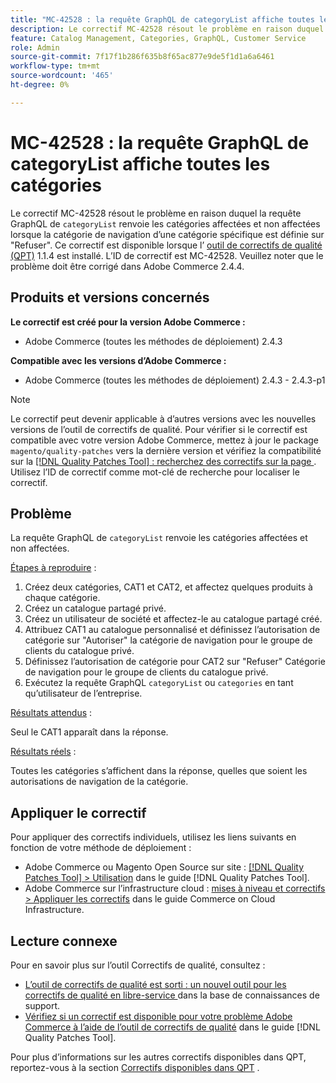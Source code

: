 ```yaml
---
title: "MC-42528 : la requête GraphQL de categoryList affiche toutes les catégories"
description: Le correctif MC-42528 résout le problème en raison duquel la requête GraphQL de &grave;categoryList&grave; renvoie les catégories affectées et non affectées lorsque la catégorie de navigation d’une catégorie spécifique est définie sur "Refuser". Ce correctif est disponible lorsque l’[outil de correctifs de qualité (QPT)](https://experienceleague.adobe.com/en/docs/commerce-knowledge-base/kb/announcements/commerce-announcements/magento-quality-patches-released-new-tool-to-self-serve-quality-patches) 1.1.4 est installé. L’ID de correctif est MC-42528. Veuillez noter que le problème doit être corrigé dans Adobe Commerce 2.4.4.
feature: Catalog Management, Categories, GraphQL, Customer Service
role: Admin
source-git-commit: 7f17f1b286f635b8f65ac877e9de5f1d1a6a6461
workflow-type: tm+mt
source-wordcount: '465'
ht-degree: 0%

---
```


# MC-42528 : la requête GraphQL de categoryList affiche toutes les catégories

Le correctif MC-42528 résout le problème en raison duquel la requête GraphQL de `categoryList` renvoie les catégories affectées et non affectées lorsque la catégorie de navigation d’une catégorie spécifique est définie sur &quot;Refuser&quot;. Ce correctif est disponible lorsque l’ [outil de correctifs de qualité (QPT)](https://experienceleague.adobe.com/en/docs/commerce-knowledge-base/kb/announcements/commerce-announcements/magento-quality-patches-released-new-tool-to-self-serve-quality-patches) 1.1.4 est installé. L’ID de correctif est MC-42528. Veuillez noter que le problème doit être corrigé dans Adobe Commerce 2.4.4.

## Produits et versions concernés

**Le correctif est créé pour la version Adobe Commerce :**

* Adobe Commerce (toutes les méthodes de déploiement) 2.4.3

**Compatible avec les versions d’Adobe Commerce :**

* Adobe Commerce (toutes les méthodes de déploiement) 2.4.3 - 2.4.3-p1

>[!NOTE]
>
>Le correctif peut devenir applicable à d’autres versions avec les nouvelles versions de l’outil de correctifs de qualité. Pour vérifier si le correctif est compatible avec votre version Adobe Commerce, mettez à jour le package `magento/quality-patches` vers la dernière version et vérifiez la compatibilité sur la [[!DNL Quality Patches Tool] : recherchez des correctifs sur la page ](https://experienceleague.adobe.com/en/docs/commerce-knowledge-base/kb/announcements/commerce-announcements/magento-quality-patches-released-new-tool-to-self-serve-quality-patches). Utilisez l’ID de correctif comme mot-clé de recherche pour localiser le correctif.

## Problème

La requête GraphQL de `categoryList` renvoie les catégories affectées et non affectées.

<u>Étapes à reproduire</u> :

1. Créez deux catégories, CAT1 et CAT2, et affectez quelques produits à chaque catégorie.
1. Créez un catalogue partagé privé.
1. Créez un utilisateur de société et affectez-le au catalogue partagé créé.
1. Attribuez CAT1 au catalogue personnalisé et définissez l’autorisation de catégorie sur &quot;Autoriser&quot; la catégorie de navigation pour le groupe de clients du catalogue privé.
1. Définissez l’autorisation de catégorie pour CAT2 sur &quot;Refuser&quot; Catégorie de navigation pour le groupe de clients du catalogue privé.
1. Exécutez la requête GraphQL `categoryList` ou `categories` en tant qu’utilisateur de l’entreprise.

<u>Résultats attendus</u> :

Seul le CAT1 apparaît dans la réponse.

<u>Résultats réels</u> :

Toutes les catégories s’affichent dans la réponse, quelles que soient les autorisations de navigation de la catégorie.

## Appliquer le correctif

Pour appliquer des correctifs individuels, utilisez les liens suivants en fonction de votre méthode de déploiement :

* Adobe Commerce ou Magento Open Source sur site : [[!DNL Quality Patches Tool] > Utilisation](/help/tools/quality-patches-tool/usage.md) dans le guide [!DNL Quality Patches Tool].
* Adobe Commerce sur l’infrastructure cloud : [mises à niveau et correctifs > Appliquer les correctifs](https://experienceleague.adobe.com/docs/commerce-cloud-service/user-guide/develop/upgrade/apply-patches.html) dans le guide Commerce on Cloud Infrastructure.

## Lecture connexe

Pour en savoir plus sur l’outil Correctifs de qualité, consultez :

* [ L’outil de correctifs de qualité est sorti : un nouvel outil pour les correctifs de qualité en libre-service ](https://experienceleague.adobe.com/en/docs/commerce-knowledge-base/kb/announcements/commerce-announcements/magento-quality-patches-released-new-tool-to-self-serve-quality-patches) dans la base de connaissances de support.
* [Vérifiez si un correctif est disponible pour votre problème Adobe Commerce à l’aide de l’outil de correctifs de qualité](/help/tools/quality-patches-tool/patches-available-in-qpt/check-patch-for-magento-issue-with-magento-quality-patches.md) dans le guide [!DNL Quality Patches Tool].

Pour plus d’informations sur les autres correctifs disponibles dans QPT, reportez-vous à la section [Correctifs disponibles dans QPT](https://support.magento.com/hc/en-us/sections/360010506631-Patches-available-in-MQP-tool-) .
